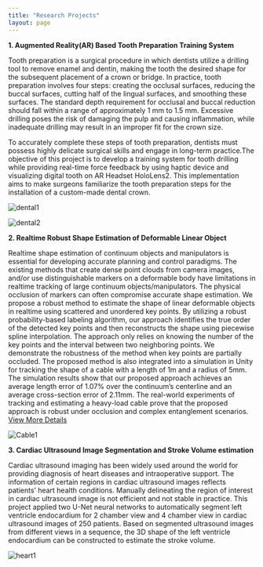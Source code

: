```yaml
---
title: "Research Projects"
layout: page
---
```


**1. Augmented Reality(AR) Based Tooth Preparation Training System**

Tooth preparation is a surgical procedure in which dentists utilize a drilling tool to remove enamel and dentin, making the tooth the desired shape for the subsequent placement of a crown or bridge. In practice, tooth preparation involves four steps: creating the occlusal surfaces, reducing the buccal surfaces, cutting half of the lingual surfaces, and smoothing these surfaces. The standard depth requirement for occlusal and buccal reduction should fall within a range of approximately 1 mm to 1.5 mm. Excessive drilling poses the risk of damaging the pulp and causing inflammation, while inadequate drilling may result in an improper fit for the crown size. 

To accurately complete these steps of tooth preparation, dentists must possess highly delicate surgical skills and engage in long-term practice.The objective of this project is to develop a training system for tooth drilling while providing real-time force feedback by using haptic device and visualizing digital tooth on AR Headset HoloLens2. This implementation aims to make surgeons familiarize the tooth preparation steps for the installation of a custom-made dental crown.

![dental1](https://github.com/user-attachments/assets/de73e30d-f82f-4dcc-9007-3ce17b292906)

![dental2](https://github.com/user-attachments/assets/a1e9384c-d29c-40d7-bf15-f8530ea4f12c)

**2. Realtime Robust Shape Estimation of Deformable Linear Object**

Realtime shape estimation of continuum objects and manipulators is essential for developing accurate planning and control paradigms. The existing methods that create dense point clouds from camera images, and/or use distinguishable markers on a deformable body have limitations in realtime tracking of large continuum objects/manipulators. The physical occlusion of markers can often compromise accurate shape estimation. We propose a robust method to estimate the shape of linear deformable objects in realtime using scattered and unordered key points. By utilizing a robust probability-based labeling algorithm, our approach identifies the true order of the detected key points and then reconstructs the shape using piecewise spline interpolation. The approach only relies on knowing the number of the key points and the interval between two neighboring points. We demonstrate the robustness of the method when key points are partially occluded. The proposed method is also integrated into a simulation in Unity for tracking the shape of a cable with a length of 1m and a radius of 5mm. The simulation results show that our proposed approach achieves an average length error of 1.07% over the continuum’s centerline and an average cross-section error of 2.11mm. The real-world experiments of tracking and estimating a heavy-load cable prove that the proposed approach is robust under occlusion and complex entanglement scenarios. [View More Details](https://arxiv.org/abs/2403.16146#)

![Cable1](https://github.com/user-attachments/assets/7872c111-59b4-4207-9f69-55daf84365c1)

**3. Cardiac Ultrasound Image Segmentation and Stroke Volume estimation**

Cardiac ultrasound imaging has been widely used around the world for providing diagnosis of heart diseases and intraoperative support. The information of certain regions in cardiac ultrasound images reflects patients’ heart health conditions. Manually delineating the region of interest in cardiac ultrasound image is not efficient and not stable in practice. This project applied two U-Net neural networks to automatically segment left ventricle endocardium for 2 chamber view and 4 chamber view in cardiac ultrasound images of 250 patients. Based on segmented ultrasound images from different views in a sequence, the 3D shape of the left ventricle endocardium can be constructed to estimate the stroke volume.

![heart1](https://github.com/user-attachments/assets/9f022c75-19db-4cae-8299-fce9be94e781)
